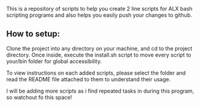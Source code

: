 This is a repository of scripts to help you create 2 line scripts for ALX bash scripting programs and also helps you easily push your changes to github.

## How to setup:

Clone the project into any directory on your machine, and cd to the project directory.  Once inside, execute the install.sh script to move every script to your/bin folder for global accessibility.

To view instructions on each added scripts, please select the folder and read the README file attached to them to understand their usage.

I will be adding more scripts as i find repeated tasks in during this program, so watchout fo this space!

